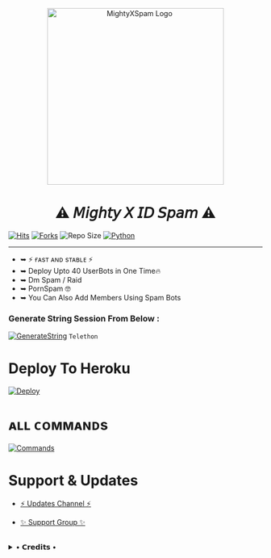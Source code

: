 <p align="center">
  <img src="https://telegra.ph/file/f6ea9ab7683ec1d5f8f57.jpg"width="350"" alt="MightyXSpam Logo">
</p>
<h1 align="center">
  <b>⚠️ 𝘔𝘪𝘨𝘩𝘵𝘺 𝘟 𝘐𝘋 𝘚𝘱𝘢𝘮 ⚠️</b>
</h1>

[![Hits](https://hits.seeyoufarm.com/api/count/incr/badge.svg?url=https%3A%2F%2Fgithub.com%2FBeingMighty%2FMightyXIDSpam&count_bg=%2379C83D&title_bg=%23555555&icon=&icon_color=%23E7E7E7&title=Hits&edge_flat=true)](https://github.com/BeingMighty/MightyXIDSpam)
[![Forks](https://img.shields.io/github/forks/BeingMighty/MightyXIDSpam?style=flat-square&color=blue)](https://github.com/BeingMighty/MightyXIDSpam/fork)
![Repo Size](https://img.shields.io/github/repo-size/BeingMighty/MightyXIDSpam?&color=limegreen&style=flat-square&logo=github)
[![Python](https://img.shields.io/badge/Python-v3.9.7-blue?style=flat-square)](https://www.python.org/)

----
 
- ➥ ⚡ ғᴀsᴛ ᴀɴᴅ sᴛᴀʙʟᴇ ⚡
- ➥ Deploy Upto 40 UserBots in One Time🔥
- ➥ Dm Spam / Raid
- ➥ PornSpam 🤓
- ➥ You Can Also Add Members Using Spam Bots


### Generate String Session From Below :

[![GenerateString](https://img.shields.io/badge/MightyXSpam-String-limegreen)](t.me/MightySsGenBot)  ``Telethon``

# Deploy To Heroku

[![Deploy](https://www.herokucdn.com/deploy/button.svg)](https://heroku.com/deploy?template=https://github.com/BeingMighty/MightyIDSpam-deploy-)


# ᴀʟʟ ᴄᴏᴍᴍᴀɴᴅs
[![Commands](https://img.shields.io/badge/MightyXSpam-CMDS-blue)](https://t.me/ResourceXD/2)

# Support & Updates
* [⚡ Updates Channel ⚡](https://t.me/MightyXUpdates)

* [✨ Support Group ✨](https://t.me/MightyXSupport)
<br>

<details>
 
  <summary> • 𝗖𝗿𝗲𝗱𝗶𝘁𝘀 • </summary>
  
* [RiZoeL Creator](https://github.com/MrRizoel)
* [Lonami](https://github.com/LonamiWebs/) for [Telethon.](https://github.com/LonamiWebs/Telethon)

</details>
